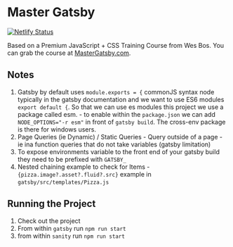 # Master Gatsby

[![Netlify Status](https://api.netlify.com/api/v1/badges/28e6e33a-d2f6-45b8-8dec-69a1b2abb51c/deploy-status)](https://app.netlify.com/sites/slickslices-andyfarmer/deploys)

Based on a Premium JavaScript + CSS Training Course from Wes Bos. You can grab the course at [MasterGatsby.com](https://mastergatsby.com).

## Notes

1. Gatsby by default uses `module.exports = {` commonJS syntax node typically in the gatsby documentation and we want to use ES6 modules `export default {`. So that we can use es modules this project we use a package called esm. - to enable within the `package.json` we can add `NODE_OPTIONS="-r esm"` in front of `gatsby build`. The cross-env package is there for windows users.
1. Page Queries (ie Dynamic) / Static Queries - Query outside of a page - ie ina function queries that do not take variables (gatsby limitation)
1. To expose environments variable to the front end of your gatsby build they need to be prefixed with `GATSBY_`
1. Nested chaining example to check for Items - `{pizza.image?.asset?.fluid?.src}` example in `gatsby/src/templates/Pizza.js`

## Running the Project

1. Check out the project
1. From within `gatsby` run `npm run start`
1. from within `sanity` run `npm run start`
